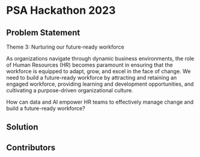 # PSA Hackathon 2023

## Problem Statement
Theme 3: Nurturing our future-ready workforce

As organizations navigate through dynamic business environments, the role of Human Resources (HR) becomes paramount in ensuring that the workforce is equipped to adapt, grow, and excel in the face of change. We need to build a future-ready workforce by attracting and retaining an engaged workforce, providing learning and development opportunities, and cultivating a purpose-driven organizational culture.
 
How can data and AI empower HR teams to effectively manage change and build a future-ready workforce?

## Solution

## Contributors
